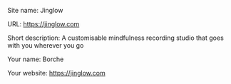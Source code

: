 Site name: Jinglow

URL: https://jinglow.com

Short description: A customisable mindfulness recording studio that goes with you wherever you go

Your name:
Borche

Your website:
https://jinglow.com
